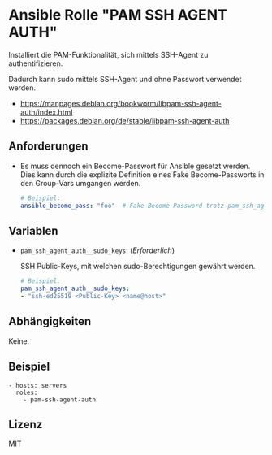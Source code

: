 # Ansible Rolle "PAM SSH AGENT AUTH"

Installiert die PAM-Funktionalität, sich mittels SSH-Agent zu authentifizieren.

Dadurch kann sudo mittels SSH-Agent und ohne Passwort verwendet werden.

- https://manpages.debian.org/bookworm/libpam-ssh-agent-auth/index.html
- https://packages.debian.org/de/stable/libpam-ssh-agent-auth

## Anforderungen

- Es muss dennoch ein Become-Passwort für Ansible gesetzt werden. Dies kann
  durch die explizite Definition eines Fake Become-Passworts in den Group-Vars
  umgangen werden.
  ~~~yaml
  # Beispiel:
  ansible_become_pass: "foo"  # Fake Become-Password trotz pam_ssh_agent_auth
  ~~~

## Variablen

- `pam_ssh_agent_auth__sudo_keys`: (*Erforderlich*)

  SSH Public-Keys, mit welchen sudo-Berechtigungen gewährt werden.
  ~~~yaml
  # Beispiel:
  pam_ssh_agent_auth__sudo_keys:
  - "ssh-ed25519 <Public-Key> <name@host>"
  ~~~

## Abhängigkeiten

Keine.

## Beispiel

    - hosts: servers
      roles:
        - pam-ssh-agent-auth

## Lizenz

MIT
